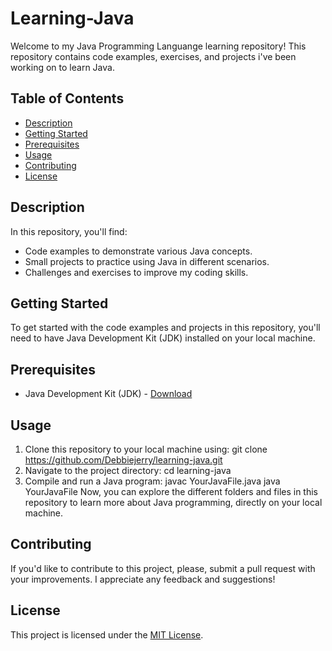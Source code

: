 # Learning-Java

Welcome to my Java Programming Languange learning repository! This repository contains code examples, exercises, and projects i've been working on to learn Java.

## Table of Contents

- [Description](#description)
- [Getting Started](#getting-started)
- [Prerequisites](#prerequisites)
- [Usage](#usage)
- [Contributing](#contributing)
- [License](#licence)

## Description
In this repository, you'll find:
- Code examples to demonstrate various Java concepts.
- Small projects to practice using Java in different scenarios.
- Challenges and exercises to improve my coding skills.

## Getting Started
To get started with the code examples and projects in this repository, you'll need to have Java Development Kit (JDK) installed on your local machine.

## Prerequisites
- Java Development Kit (JDK) - [Download](https://www.oracle.com/java/technologies/javase/javase-jdk8-downloads.html)

## Usage

1. Clone this repository to your local machine using:
   git clone https://github.com/Debbiejerry/learning-java.git
2. Navigate to the project directory:
   cd learning-java
3. Compile and run a Java program:
   javac YourJavaFile.java
   java YourJavaFile
Now, you can explore the different folders and files in this repository to learn more about Java programming, directly on your local machine.

## Contributing

If you'd like to contribute to this project, please, submit a pull request with your improvements. I appreciate any feedback and suggestions!

## License

This project is licensed under the [MIT License](LICENSE).
